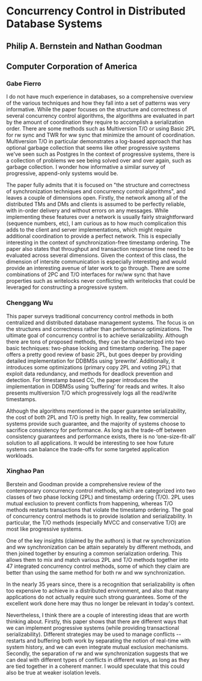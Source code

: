 # Concurrency Control in Distributed Database Systems
## Philip A. Bernstein and Nathan Goodman
## Computer Corporation of America

### Gabe Fierro

I do not have much experience in databases, so a comprehensive overview of the
various techniques and how they fall into a set of patterns was very
informative. While the paper focuses on the structure and correctness of
several concurrency control algorithms, the algorithms are evaluated in part by
the amount of coordination they require to accomplish a serialization order.
There are some methods such as Multiversion T/O or using Basic 2PL for rw sync
and TWR for ww sync that minimize the amount of coordination. Multiversion T/O
in particular demonstrates a log-based approach that has optional garbage
collection that seems like other progressive systems we've seen such as
Postgres In the context of progressive systems, there is a collection of
problems we see being solved over and over again, such as garbage collection.
I wonder how informative a similar survey of progressive, append-only systems
would be.

The paper fully admits that it is focused on "the structure and correctness of
synchronization techniques and concurrency control algorithms", and leaves a
couple of dimensions open. Firstly, the network among all of the distributed
TMs and DMs and clients is assumed to be perfectly reliable, with in-order
delivery and without errors on any messages. While implementing these features
over a network is usually fairly straightforward (sequence numbers, etc), I am
curious as to how much complication this adds to the client and server
implementations, which might require additional coordination to provide a
perfect network. This is especially interesting in the context of
synchronization-free timestamp ordering. The paper also states that throughput
and transaction response time need to be evaluated across several dimensions.
Given the context of this class, the dimension of intersite communication is
especially interesting and would provide an interesting avenue of later work to
go through. There are some combinations of 2PC and T/O interfaces for rw/ww
sync that have properties such as writelocks never conflicting with writelocks
that could be leveraged for constructing a progressive system.

### Chenggang Wu

This paper surveys traditional concurrency control methods in both centralized and distributed database management systems. The focus is on the structures and correctness rather than performance optimizations. The ultimate goal of concurrency control is to achieve serializability. Although there are tons of proposed methods, they can be characterized into two basic techniques: two-phase locking and timestamp ordering. The paper offers a pretty good review of basic 2PL, but goes deeper by providing detailed implementation for DDBMSs using ‘prewrite’. Additionally, it introduces some optimizations (primary copy 2PL and voting 2PL) that exploit data redundancy, and methods for deadlock prevention and detection. For timestamp based CC, the paper introduces the implementation in DDBMSs using ‘buffering’ for reads and writes. It also presents multiversion T/O which progressively logs all the read/write timestamps.

Although the algorithms mentioned in the paper guarantee serializability, the cost of both 2PL and T/O is pretty high. In reality, few commercial systems provide such guarantee, and the majority of systems choose to sacrifice consistency for performance. As long as the trade-off between consistency guarantees and performance exists, there is no ‘one-size-fit-all’ solution to all applications. It would be interesting to see how future systems can balance the trade-offs for some targeted application workloads.

### Xinghao Pan

Berstein and Goodman provide a comprehensive review of the contemporary concurrency control methods, which are categorized into two classes of two phase locking (2PL) and timestamp ordering (T/O).
2PL uses mutual exclusion to prevent conflicts from happening, whereas T/O methods restarts transactions that violate the timestamp ordering.
The goal of concurrency control methods is to provide isolation and serializability.
In particular, the T/O methods (especially MVCC and conservative T/O) are most like progressive systems.

One of the key insights (claimed by the authors) is that rw synchronization and ww synchronization can be attain separately by different methods, and then joined together by ensuring a common serialization ordering.
This allows them to mix and match various 2PL and T/O methods together into 47 integrated concurrency control methods, some of which they claim are better than using the same method for both rw and ww synchronization.

In the nearly 35 years since, there is a recognition that serializability is often too expensive to achieve in a distributed environment, and also that many applications do not actually require such strong guarantees.
Some of the excellent work done here may thus no longer be relevant in today's context.

Nevertheless, I think there are a couple of interesting ideas that are worth thinking about.
Firstly, this paper shows that there are different ways that we can implement progressive systems (while providing transactional serializability).
Different strategies may be used to manage conflicts -- restarts and buffering both work by separating the notion of real-time with system history, and we can even integrate mutual exclusion mechanisms.
Secondly, the separation of rw and ww synchronization suggests that we can deal with different types of conflicts in different ways, as long as they are tied together in a coherent manner.
I would speculate that this could also be true at weaker isolation levels.

